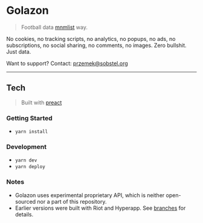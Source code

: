 # Golazon
> Football data [mnmlist](http://mnmlist.com/w/) way.

No cookies, no tracking scripts, no analytics, no popups, no ads,
no subscriptions, no social sharing, no comments, no images.
Zero bullshit. Just data.

Want to support? Contact: przemek@sobstel.org

------------

## Tech
> Built with [preact](https://github.com/developit/preact)

### Getting Started

* `yarn install`

### Development

* `yarn dev`
* `yarn deploy`

### Notes

* Golazon uses experimental proprietary API, which is neither open-sourced
  nor a part of this repository.
* Earlier versions were built with Riot and Hyperapp.
  See [branches](https://github.com/sobstel/golazon/branches) for details.
